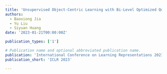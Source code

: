 ```yaml
---
title: 'Unsupervised Object-Centric Learning with Bi-Level Optimized Query Slot Attention'
authors:
  - Baoxiong Jia
  - Yu Liu
  - Siyuan Huang
date: '2023-01-21T00:00:00Z'

publication_types: ['1']

# Publication name and optional abbreviated publication name.
publication: 'International Conference on Learning Representations 2023'
publication_short: 'ICLR 2023'

---
```


